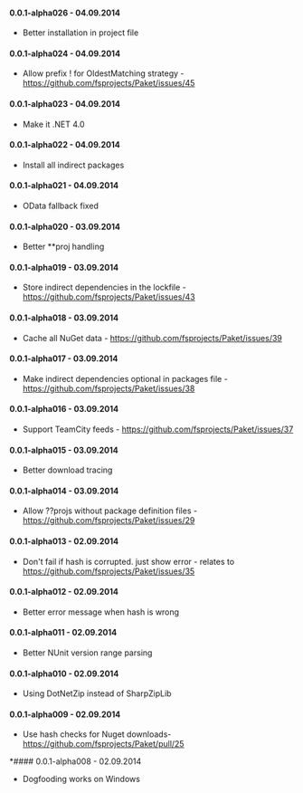#### 0.0.1-alpha026 - 04.09.2014
* Better installation in project file

#### 0.0.1-alpha024 - 04.09.2014
* Allow prefix ! for OldestMatching strategy - https://github.com/fsprojects/Paket/issues/45

#### 0.0.1-alpha023 - 04.09.2014
* Make it .NET 4.0

#### 0.0.1-alpha022 - 04.09.2014
* Install all indirect packages

#### 0.0.1-alpha021 - 04.09.2014
* OData fallback fixed

#### 0.0.1-alpha020 - 03.09.2014
* Better **proj handling

#### 0.0.1-alpha019 - 03.09.2014
* Store indirect dependencies in the lockfile - https://github.com/fsprojects/Paket/issues/43

#### 0.0.1-alpha018 - 03.09.2014
* Cache all NuGet data - https://github.com/fsprojects/Paket/issues/39

#### 0.0.1-alpha017 - 03.09.2014
* Make indirect dependencies optional in packages file - https://github.com/fsprojects/Paket/issues/38

#### 0.0.1-alpha016 - 03.09.2014
* Support TeamCity feeds - https://github.com/fsprojects/Paket/issues/37

#### 0.0.1-alpha015 - 03.09.2014
* Better download tracing

#### 0.0.1-alpha014 - 03.09.2014
* Allow ??projs without package definition files - https://github.com/fsprojects/Paket/issues/29

#### 0.0.1-alpha013 - 02.09.2014
* Don't fail if hash is corrupted. just show error - relates to https://github.com/fsprojects/Paket/issues/35

#### 0.0.1-alpha012 - 02.09.2014
* Better error message when hash is wrong

#### 0.0.1-alpha011 - 02.09.2014
* Better NUnit version range parsing

#### 0.0.1-alpha010 - 02.09.2014
* Using DotNetZip instead of SharpZipLib

#### 0.0.1-alpha009 - 02.09.2014
* Use hash checks for Nuget downloads- https://github.com/fsprojects/Paket/pull/25

*#### 0.0.1-alpha008 - 02.09.2014
* Dogfooding works on Windows